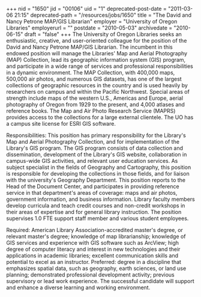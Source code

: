 +++
nid = "1650"
jid = "00106"
uid = "1"
deprecated-post-date = "2011-03-06 21:15"
deprecated-path = "/resources/jobs/1650"
title = "The David and Nancy Petrone MAP/GIS Librarian"
employer = "University of Oregon Libraries"
employerurl = ""
postdate = "2010-05-03"
archivedate = "2010-06-15"
draft = "false"
+++
The University of Oregon Libraries seeks an enthusiastic, creative, and
user-oriented colleague for the position of the David and Nancy Petrone
MAP/GIS Librarian. The incumbent in this endowed position will manage
the Libraries' Map and Aerial Photography (MAP) Collection, lead its
geographic information system (GIS) program, and participate in a wide
range of services and professional responsibilities in a dynamic
environment. The MAP Collection, with 400,000 maps, 500,000 air photos,
and numerous GIS datasets, has one of the largest collections of
geographic resources in the country and is used heavily by researchers
on campus and within the Pacific Northwest. Special areas of strength
include maps of the western U.S., Americas and Europe, aerial
photography of Oregon from 1929 to the present, and 4,000 atlases and
reference books. The Map and Air Photo Research Service (MAPRS) provides
access to the collections for a large external clientele. The UO has a
campus site license for ESRI GIS software.

Responsibilities:
This position has primary responsibility for the Library's Map and
Aerial Photography Collection, and for implementation of the Library's
GIS program. The GIS program consists of data collection and
dissemination, development of the Library's GIS website, collaboration
in campus-wide GIS activities, and relevant user education services. As
subject specialist in the fields of Geography and Cartography, this
position is responsible for developing the collections in those fields,
and for liaison with the university's Geography Department. This
position reports to the Head of the Document Center, and participates in
providing reference service in that department's areas of coverage:
maps and air photos, government information, and business information.
Library faculty members develop curricula and teach credit courses and
non-credit workshops in their areas of expertise and for general library
instruction. The position supervises 1.0 FTE support staff member and
various student employees.
  
Required: American Library Association-accredited master's degree, or
relevant master's degree; knowledge of map librarianship; knowledge of
GIS services and experience with GIS software such as ArcView; high
degree of computer literacy and interest in new technologies and their
applications in academic libraries; excellent communication skills and
potential to excel as an instructor. Preferred: degree in a discipline
that emphasizes spatial data, such as geography, earth sciences, or land
use planning; demonstrated professional development activity; previous
supervisory or lead work experience. The successful candidate will
support and enhance a diverse learning and working environment.
